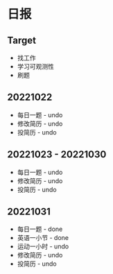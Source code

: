 # 日报

## Target

- 找工作
- 学习可观测性
- 刷题

## 20221022

- 每日一题 - undo
- 修改简历 - undo
- 投简历 -  undo

## 20221023 - 20221030

- 每日一题 - undo
- 修改简历 - undo
- 投简历 -  undo

## 20221031

- 每日一题 - done
- 英语一小节 - done
- 运动一小时 - undo
- 修改简历 - undo
- 投简历 - undo

